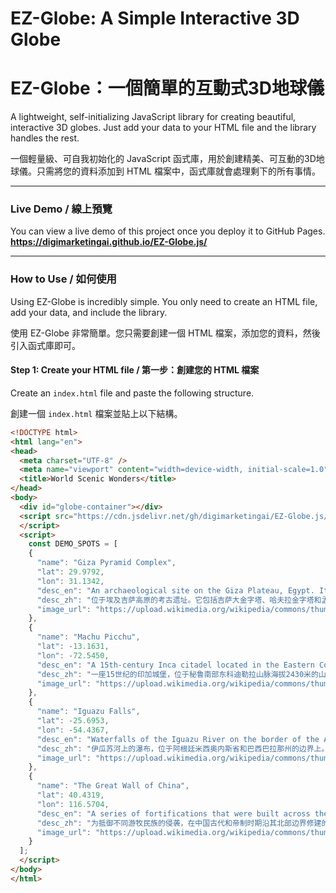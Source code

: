 # EZ-Globe: A Simple Interactive 3D Globe
# EZ-Globe：一個簡單的互動式3D地球儀

A lightweight, self-initializing JavaScript library for creating beautiful, interactive 3D globes. Just add your data to your HTML file and the library handles the rest.

一個輕量級、可自我初始化的 JavaScript 函式庫，用於創建精美、可互動的3D地球儀。只需將您的資料添加到 HTML 檔案中，函式庫就會處理剩下的所有事情。

---

### Live Demo / 線上預覽

You can view a live demo of this project once you deploy it to GitHub Pages.
**https://digimarketingai.github.io/EZ-Globe.js/**

---

### How to Use / 如何使用

Using EZ-Globe is incredibly simple. You only need to create an HTML file, add your data, and include the library.

使用 EZ-Globe 非常簡單。您只需要創建一個 HTML 檔案，添加您的資料，然後引入函式庫即可。

#### Step 1: Create your HTML file / 第一步：創建您的 HTML 檔案

Create an `index.html` file and paste the following structure.

創建一個 `index.html` 檔案並貼上以下結構。

```html
<!DOCTYPE html>
<html lang="en">
<head>
  <meta charset="UTF-8" />
  <meta name="viewport" content="width=device-width, initial-scale=1.0"/>
  <title>World Scenic Wonders</title>
</head>
<body>
  <div id="globe-container"></div>
  <script src="https://cdn.jsdelivr.net/gh/digimarketingai/EZ-Globe.js/globe-bundle.js" defer>
  </script>
  <script>
    const DEMO_SPOTS = [
    {
      "name": "Giza Pyramid Complex",
      "lat": 29.9792,
      "lon": 31.1342,
      "desc_en": "An archaeological site on the Giza Plateau, Egypt. It includes the Great Pyramid of Giza, the Pyramid of Khafre, and the Pyramid of Menkaure, along with the Great Sphinx.",
      "desc_zh": "位于埃及吉萨高原的考古遗址。它包括吉萨大金字塔、哈夫拉金字塔和孟卡拉金字塔，以及著名的大狮身人面像。",
      "image_url": "https://upload.wikimedia.org/wikipedia/commons/thumb/a/af/All_Gizah_Pyramids.jpg/320px-All_Gizah_Pyramids.jpg"
    },
    {
      "name": "Machu Picchu",
      "lat": -13.1631,
      "lon": -72.5450,
      "desc_en": "A 15th-century Inca citadel located in the Eastern Cordillera of southern Peru on a 2,430-meter mountain ridge. It is the most familiar icon of Inca civilization.",
      "desc_zh": "一座15世纪的印加城堡，位于秘鲁南部东科迪勒拉山脉海拔2430米的山脊上。它是印加文明最著名的标志。",
      "image_url": "https://upload.wikimedia.org/wikipedia/commons/thumb/e/eb/Machu_Picchu%2C_Peru.jpg/320px-Machu_Picchu%2C_Peru.jpg"
    },
    {
      "name": "Iguazu Falls",
      "lat": -25.6953,
      "lon": -54.4367,
      "desc_en": "Waterfalls of the Iguazu River on the border of the Argentine province of Misiones and the Brazilian state of Paraná. Together, they make up the largest waterfall system in the world.",
      "desc_zh": "伊瓜苏河上的瀑布，位于阿根廷米西奥内斯省和巴西巴拉那州的边界上。它们共同构成了世界上最大的瀑布系统。",
      "image_url": "https://upload.wikimedia.org/wikipedia/commons/thumb/9/99/Iguazu_Falls_in_Argentina_and_Brazil.jpg/320px-Iguazu_Falls_in_Argentina_and_Brazil.jpg"
    },
    {
      "name": "The Great Wall of China",
      "lat": 40.4319,
      "lon": 116.5704,
      "desc_en": "A series of fortifications that were built across the historical northern borders of ancient Chinese states and Imperial China as protection against various nomadic groups.",
      "desc_zh": "为抵御不同游牧民族的侵袭，在中国古代和帝制时期沿其北部边界修建的一系列防御工事。",
      "image_url": "https://upload.wikimedia.org/wikipedia/commons/thumb/2/23/The_Great_Wall_of_China_at_Jinshanling-edit.jpg/320px-The_Great_Wall_of_China_at_Jinshanling-edit.jpg"
    }
  ];
  </script>  
</body>
</html>
